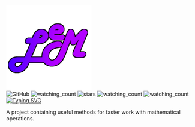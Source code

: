 <img src="src/main/resources/assets/logo.png" width=45% height=45%/><br>
<img alt="GitHub" src="https://img.shields.io/badge/dynamic/json?logo=github&label=GitHub+Followers&labelColor=545454&color=B200FF&query=%24.data.totalSubs&url=https%3A%2F%2Fapi.spencerwoo.com%2Fsubstats%2F%3Fsource%3Dgithub%26queryKey%3Dortodontalio&longCache=true"/>
<img src="https://komarev.com/ghpvc/?username=ortodontalio&color=B200FF" alt="watching_count" />
<img src="https://img.shields.io/github/stars/ortodontalio?label=Stars&color=B200FF" alt="stars">
<img src="https://custom-icon-badges.demolab.com/github/license/ortodontalio/alphaes-letters?logo=law&color=B200FF" alt="watching_count" />
<img src="https://custom-icon-badges.demolab.com/github/v/tag/ortodontalio/alphaes-letters?logo=tag&logoColor=white&color=B200FF" alt="watching_count" /><br>
[![Typing SVG](https://readme-typing-svg.demolab.com?font=Fjalla+One&size=22&pause=1000&color=AA00F7&background=FFFFFF00&center=true&vCenter=true&multiline=true&width=535&height=70&lines=LESS+-+MATH;Small+mathematical+library)](https://git.io/typing-svg)

A project containing useful methods for faster work with mathematical operations.
